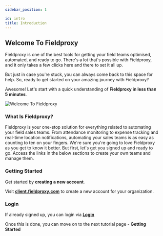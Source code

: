 ```yaml
---
sidebar_position: 1

id: intro
title: Introduction
---
```


## Welcome To Fieldproxy

Fieldproxy is one of the best tools for getting your field teams optimised, automated, and ready to go. There's a lot that's possible with Fieldproxy, and it only takes a few clicks here and there to set it all up.

But just in case you're stuck, you can always come back to this space for help. So, ready to get started on your amazing journey with Fieldproxy?

Awesome! Let's start with a quick understanding of **Fieldproxy in less than 5 minutes**.

![Welcome To Fieldproxy](https://fpobstore.s3.sng01.cloud-object-storage.appdomain.cloud/1631166263332Frame%2054.jpg)

### What Is Fieldproxy?

Fieldproxy is your one-stop solution for everything related to automating your field sales teams. From attendance monitoring to expense tracking and real-time location notifications, automating your sales teams is as easy as counting to ten on your fingers. We're sure you're going to love Fieldproxy as you get to know it better. But first, let's get you signed up and ready to go. Access the links in the below sections to create your own teams and manage them.


### Getting Started

Get started by **creating a new account**.

Visit **[client.fieldproxy.com](https://client.fieldproxy.com/signup)** to create a new account for your organization.

### Login

If already signed up, you can login via **[Login](https://client.fieldproxy.com/login)**

Once this is done, you can move on to the next tutorial page - **Getting Started**
